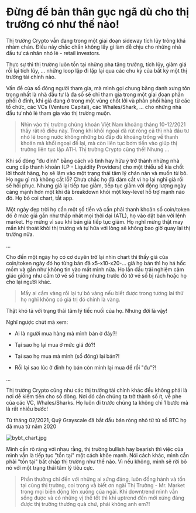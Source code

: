 # Đừng để bản thân gục ngã dù cho thị trường có như thế nào!

Thị trường Crypto vẫn đang trong một giai đoạn sideway tích lũy trông khá nhàm chán. Điều này chắc chắn không lấy gì làm dễ chịu cho những nhà đầu tư cá nhân nhỏ lẻ - retail investors. 

Thực sự thì thị trường luôn tồn tại những pha tăng trưởng, tích lũy, giảm giá rồi lại tích lũy, ... những loop lặp đi lặp lại qua các chu kỳ của bất kỳ một thị trường tài chính nào.

Vấn đề của số đông người tham gia, mà mình gọi chung bằng danh xưng tôn trọng nhất là nhà đầu tư là đa số sẽ chỉ tham gia trong một giai đoạn phân phối ở đỉnh, khi giá đang ở trong một vùng chốt lời và phân phối hàng từ các tổ chức, các VCs (Venture Capital), các Whales/Shark, ... cho những nhà đầu tư nhỏ lẻ tham gia vào thị trường muộn. 

> Nhìn vào thị trường chứng khoán Việt Nam khoảng tháng 10-12/2021 thấy rất rõ điều này. Trong khi khối ngoại đã rút ròng cả thì nhà đầu tư nhỏ lẻ trong nước không những bù đắp đủ khoảng trống về thanh khoản mà khối ngoại để lại, mà còn liên tục bơm tiền vào giúp thị trường liên tục lập ATH. Thị trường Crypto cũng thế! Nhưng ...

Khi số đông "đu đỉnh" bằng cách vô tình hay hữu ý trở thành những nhà cung cấp thanh khoản (LP - Liquidity Providers) cho một thiểu số kia chốt lời thoát hàng, họ sẽ lâm vào một trạng thái tâm lý chán nản và muốn từ bỏ. Họ ngu gì mà không cắt lỗ? Chưa chắc họ đã dám cắt vì họ lại nghĩ giá rồi sẽ hồi phục. Nhưng giá lại tiếp tục giảm, tiếp tục giảm với động lượng ngày càng mạnh hơn một khi đã breakdown khỏi một key-level hỗ trợ mạnh nào đó. Họ bỏ coi chart, tắt app. 

Một ngày đẹp trời họ cần một số tiền và cần phải thanh khoản số coin/token đó ở mức giá gần như thấp nhất mọi thời đại (ATL), họ vào đặt bán với lệnh market. Họ mừng vì sau khi bán giá tiếp tục giảm. Họ nghĩ mừng thật may mắn khi thoát khỏi thị trường và tự hứa với lòng sẽ không bao giờ quay lại thị trường nữa. 

...

Cho đến một ngày họ có cơ duyên trở lại nhìn chart thì thấy giá của coin/token ngày đó họ từng bán đã x5-x10-x20-... giá họ bán thì họ há hốc mồm và gần như không tin vào mắt mình nữa. Họ lần đầu trải nghiệm cảm giác giống như cầm tờ vé số trúng nhưng trước đó tờ vé số bị rách hoặc họ cho lại người khác. 

> Mấy ai cầm vàng rồi lại tự bỏ vàng nếu biết được trong tương lai thứ họ nghĩ không có giá trị đó chính là vàng.  

Thật khó tả với trạng thái tâm lý tiếc nuối của họ. Nhưng đời là vậy!

Nghĩ ngược chút mà xem: 

- Ai là người mua hàng mà mình bán ở đáy?!

- Tại sao họ lại mua ở mức giá đó?!

- Tại sao họ mua mà mình (số đông) lại bán?!

- Rồi lại sao lúc ở đỉnh họ bán còn mình lại mua để rồi "đu"?!

...

Thị trường Crypto cũng như các thị trường tài chính khác đều không phải là nơi dễ kiếm tiền cho số đông. Nơi đó cần chúng ta trở thành số ít, về phe của các VC, Whales/Sharks. Họ luôn đi trước chúng ta không chỉ 1 bước mà là rất nhiều bước!

Từ tháng 02/2021, Quỹ Grayscale đã bắt đầu bán ròng nhỏ từ từ số BTC họ đã mua từ năm 2020


![bybt_chart.jpg](https://cdn.hashnode.com/res/hashnode/image/upload/v1642055331463/t_QCPtjDS.jpeg)


Mình cần rõ ràng với nhau rằng, thị trường bullish hay bearish thì việc của mình vẫn là tiếp tục "tồn tại" một cách khỏe mạnh. Nói cách khác, mình cần phải "tồn tại" bất chấp thị trường như thế nào. Vì nếu không, mình sẽ rời bỏ nó với một trạng thái tâm lý tiêu cực. 

> Phần thưởng chỉ đến với những ai xứng đáng, luôn đồng hành và tồn tại cùng thị trường, coi trọng và biết ơn ngài Thị Trường - Mr. Market trong mọi biến động lên xuống của ngài. Khi downtrend mình vẫn sống được và có những vị thế tốt thì khi uptrend đến mới xứng đáng được thị trường thưởng quà chứ, phải không anh em?!




